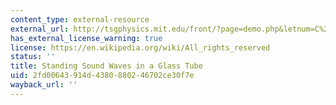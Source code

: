 ```yaml
---
content_type: external-resource
external_url: http://tsgphysics.mit.edu/front/?page=demo.php&letnum=C%2052&show=0
has_external_license_warning: true
license: https://en.wikipedia.org/wiki/All_rights_reserved
status: ''
title: Standing Sound Waves in a Glass Tube
uid: 2fd00643-914d-4380-8802-46702ce30f7e
wayback_url: ''
---
```

